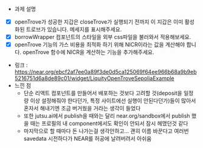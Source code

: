 - 과제 설명
- [X] openTrove가 성공한 지갑은 closeTrove가 실행되기 전까지 이 지갑은 이미 활성화된 트로브가 있습니다. 메세지를 표시해주세요.
- [X] borrowWrapper 컴포넌트의 스타일을 외부 css파일을 불러와서 적용해보세요.
- [X] openTrove 기능의 가스 비용을 최적화 하기 위해 NICR이라는 값을 계산해야 합니다. openTrove 함수에 NICR을 계산하는 기능을 추가해주세요.
- 링크 : https://near.org/ebcf2af7ee0a89f3de0d5ca125069f64ee966b68a9b9eb5216751d6a8de89c01/widget/LiquityOpenTroveSepoliaExample
- 느낀 점
  - 단순 리액트 컴포넌트를 만들어서 배포하는 것보다 고려할 것(deposit을 일정량 이상 설정해줘야 한다던가, 특정 사이트에선 실행이 안된다던가)들이 많아서 혼자서 해내기엔 조금 버거웠을 거라는 생각이 들었다 <br>
  - 또한 jutsu.ai에서 publish을 때와는 달리 near.org/sandbox에서 publish 했을 때는 프로필의 내 component에서도 확인이 안되서 잠시 헤맸던것 같다 <br>
  - 마지막으로 할 때마다 돈 나가는걸 생각안하고... 괜히 이름 바꾼다고 여러번 savedata 시전하다가 NEAR를 허공에 날려버려서 아쉬움
